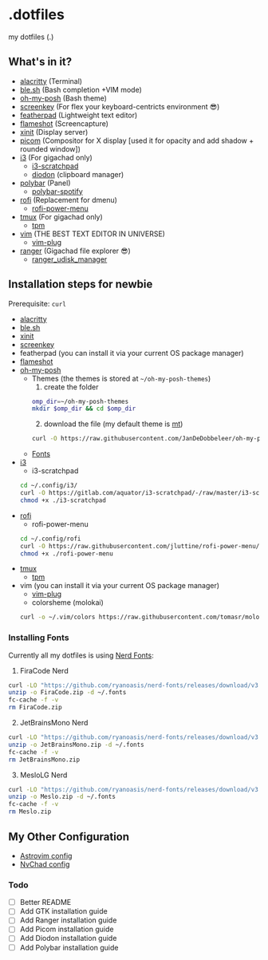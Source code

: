 # .dotfiles
my dotfiles (.)

## What's in it?
- [alacritty](https://github.com/alacritty/alacritty) (Terminal)
- [ble.sh](https://github.com/akinomyoga/ble.sh) (Bash completion +VIM mode)
- [oh-my-posh](https://github.com/JanDeDobbeleer/oh-my-posh) (Bash theme)
- [screenkey](https://gitlab.com/screenkey/screenkey) (For flex your keyboard-centricts environment 😎)
- [featherpad](https://github.com/tsujan/FeatherPad) (Lightweight text editor)
- [flameshot](https://github.com/flameshot-org/flameshot) (Screencapture)
- [xinit](https://gitlab.freedesktop.org/xorg/app/xinit) (Display server)
- [picom](https://github.com/yshui/picom/tree/stable/10) (Compositor for X display [used it for opacity and add shadow + rounded window])
- [i3](https://github.com/i3/i3.git) (For gigachad only)
	- [i3-scratchpad](https://gitlab.com/aquator/i3-scratchpad)
	- [diodon](https://github.com/diodon-dev/diodon) (clipboard manager)
- [polybar](https://github.com/polybar/polybar) (Panel)
	- [polybar-spotify](https://github.com/PrayagS/polybar-spotify)
- [rofi](https://github.com/davatorium/rofi) (Replacement for dmenu)
	- [rofi-power-menu](https://github.com/jluttine/rofi-power-menu/)
- [tmux](https://github.com/tmux/tmux) (For gigachad only)
	- [tpm](https://github.com/tmux-plugins/tpm)
- [vim](https://github.com/vim/vim.git) (THE BEST TEXT EDITOR IN UNIVERSE)
	- [vim-plug](https://github.com/junegunn/vim-plug.git) 
- [ranger](https://github.com/ranger/ranger) (Gigachad file explorer 😎)
	- [ranger_udisk_manager](https://github.com/SL-RU/ranger_udisk_menu)

## Installation steps for newbie
Prerequisite: `curl`
- [alacritty](https://github.com/alacritty/alacritty/blob/master/INSTALL.md)
- [ble.sh](https://github.com/akinomyoga/ble.sh/wiki/Manual-%C2%A71-Introduction#11-install--update)
- [xinit](https://www.thegeekdiary.com/startx-command-not-found/)
- [screenkey](https://gitlab.com/screenkey/screenkey#installation-and-basic-usage_)
- featherpad (you can install it via your current OS package manager)
- [flameshot](https://github.com/flameshot-org/flameshot#installation)
- [oh-my-posh](https://ohmyposh.dev/docs/installation/linux)
	-	Themes (the themes is stored at `~/oh-my-posh-themes`)
		1. create the folder
		```sh
		omp_dir=~/oh-my-posh-themes
		mkdir $omp_dir && cd $omp_dir 
		```
		2. download the file (my default theme  is [mt](https://github.com/JanDeDobbeleer/oh-my-posh/blob/main/themes/mt.omp.json))
		```sh
		curl -O https://raw.githubusercontent.com/JanDeDobbeleer/oh-my-posh/main/themes/mt.omp.json
		```
	- [Fonts](#installing-fonts)
- [i3](https://i3wm.org/downloads/)
	- i3-scratchpad
	```sh
	cd ~/.config/i3/
	curl -O https://gitlab.com/aquator/i3-scratchpad/-/raw/master/i3-scratchpad
	chmod +x ./i3-scratchpad
	```
- [rofi]()
	- rofi-power-menu
	```sh
	cd ~/.config/rofi
	curl -O https://raw.githubusercontent.com/jluttine/rofi-power-menu/master/rofi-power-menu
	chmod +x ./rofi-power-menu
	```
- [tmux](https://github.com/tmux/tmux/wiki/Installing)
	- [tpm](https://github.com/tmux-plugins/tpm#installation)
- vim (you can install it via your current OS package manager)
	- [vim-plug](https://github.com/junegunn/vim-plug#vim)
	- colorsheme (molokai)
	```sh
	curl -o ~/.vim/colors https://raw.githubusercontent.com/tomasr/molokai/master/colors/molokai.vim
	```

### Installing Fonts
Currently all my dotfiles is using [Nerd Fonts](https://www.nerdfonts.com/):

1. FiraCode Nerd
```sh
curl -LO "https://github.com/ryanoasis/nerd-fonts/releases/download/v3.0.2/FiraCode.zip" 
unzip -o FiraCode.zip -d ~/.fonts 
fc-cache -f -v
rm FiraCode.zip
```
2. JetBrainsMono Nerd
```sh
curl -LO "https://github.com/ryanoasis/nerd-fonts/releases/download/v3.0.2/JetBrainsMono.zip" 
unzip -o JetBrainsMono.zip -d ~/.fonts 
fc-cache -f -v
rm JetBrainsMono.zip
```
3. MesloLG Nerd
```sh
curl -LO "https://github.com/ryanoasis/nerd-fonts/releases/download/v3.0.2/Meslo.zip" 
unzip -o Meslo.zip -d ~/.fonts 
fc-cache -f -v
rm Meslo.zip
```
 
## My Other Configuration
- [Astrovim config](https://github.com/Richie-Z/astrovim-config) 
- [NvChad config](https://github.com/Richie-Z/nvchad-config)


### Todo
 - [ ] Better README
 - [ ] Add GTK installation guide
 - [ ] Add Ranger installation guide
 - [ ] Add Picom installation guide
 - [ ] Add Diodon installation guide
 - [ ] Add Polybar installation guide
